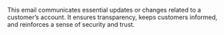 This email communicates essential updates or changes related to a customer’s account. It ensures transparency, keeps customers informed, and reinforces a sense of security and trust.

